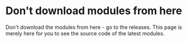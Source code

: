 # Don't download modules from here

Don't download the modules from here - go to the releases. This page is merely here for you to see the source code of the latest modules.


